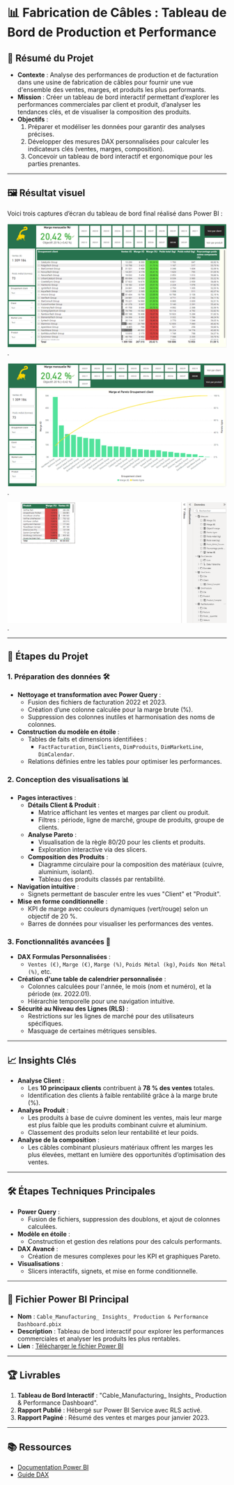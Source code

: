 # 📊 Fabrication de Câbles : Tableau de Bord de Production et Performance

## 📝 Résumé du Projet
- **Contexte** : Analyse des performances de production et de facturation dans une usine de fabrication de câbles pour fournir une vue d'ensemble des ventes, marges, et produits les plus performants.
- **Mission** : Créer un tableau de bord interactif permettant d’explorer les performances commerciales par client et produit, d’analyser les tendances clés, et de visualiser la composition des produits.
- **Objectifs** :
  1. Préparer et modéliser les données pour garantir des analyses précises.
  2. Développer des mesures DAX personnalisées pour calculer les indicateurs clés (ventes, marges, composition).
  3. Concevoir un tableau de bord interactif et ergonomique pour les parties prenantes.

---

## 🖼 Résultat visuel
Voici trois captures d’écran du tableau de bord final réalisé dans Power BI :

![Aperçu du tableau de bord HR Analysis](https://github.com/Arnaudl44/PowerBI-Projects/blob/main/Cable%20Manufacturing%20%3A%20Production%20%26%20Performance%20Dashboard/images/Capture%20d%E2%80%99%C3%A9cran_1.png).

![Aperçu du tableau de bord HR Analysis](https://github.com/Arnaudl44/PowerBI-Projects/blob/main/Cable%20Manufacturing%20%3A%20Production%20%26%20Performance%20Dashboard/images/Capture%20d%E2%80%99%C3%A9cran_2.png).

![Aperçu du tableau de bord HR Analysis](https://github.com/Arnaudl44/PowerBI-Projects/blob/main/Cable%20Manufacturing%20%3A%20Production%20%26%20Performance%20Dashboard/images/Capture%20d%E2%80%99%C3%A9cran_3.png).

---

## 📂 Étapes du Projet

### 1. Préparation des données 🛠️
- **Nettoyage et transformation avec Power Query** :
  - Fusion des fichiers de facturation 2022 et 2023.
  - Création d’une colonne calculée pour la marge brute (%).
  - Suppression des colonnes inutiles et harmonisation des noms de colonnes.
- **Construction du modèle en étoile** :
  - Tables de faits et dimensions identifiées :
    - `FactFacturation`, `DimClients`, `DimProduits`, `DimMarketLine`, `DimCalendar`.
  - Relations définies entre les tables pour optimiser les performances.

### 2. Conception des visualisations 📊
- **Pages interactives** :
  - **Détails Client & Produit** :
    - Matrice affichant les ventes et marges par client ou produit.
    - Filtres : période, ligne de marché, groupe de produits, groupe de clients.
  - **Analyse Pareto** :
    - Visualisation de la règle 80/20 pour les clients et produits.
    - Exploration interactive via des slicers.
  - **Composition des Produits** :
    - Diagramme circulaire pour la composition des matériaux (cuivre, aluminium, isolant).
    - Tableau des produits classés par rentabilité.
- **Navigation intuitive** :
  - Signets permettant de basculer entre les vues "Client" et "Produit".
- **Mise en forme conditionnelle** :
  - KPI de marge avec couleurs dynamiques (vert/rouge) selon un objectif de 20 %.
  - Barres de données pour visualiser les performances des ventes.

### 3. Fonctionnalités avancées 🚀
- **DAX Formulas Personnalisées** :
  - `Ventes (€)`, `Marge (€)`, `Marge (%)`, `Poids Métal (kg)`, `Poids Non Métal (%)`, etc.
- **Création d'une table de calendrier personnalisée** :
  - Colonnes calculées pour l'année, le mois (nom et numéro), et la période (ex. 2022.01).
  - Hiérarchie temporelle pour une navigation intuitive.
- **Sécurité au Niveau des Lignes (RLS)** :
  - Restrictions sur les lignes de marché pour des utilisateurs spécifiques.
  - Masquage de certaines métriques sensibles.

---

## 📈 Insights Clés

- **Analyse Client** :
  - Les **10 principaux clients** contribuent à **78 % des ventes** totales.
  - Identification des clients à faible rentabilité grâce à la marge brute (%).
- **Analyse Produit** :
  - Les produits à base de cuivre dominent les ventes, mais leur marge est plus faible que les produits combinant cuivre et aluminium.
  - Classement des produits selon leur rentabilité et leur poids.
- **Analyse de la composition** :
  - Les câbles combinant plusieurs matériaux offrent les marges les plus élevées, mettant en lumière des opportunités d’optimisation des ventes.

---

## 🛠️ Étapes Techniques Principales
- **Power Query** :
  - Fusion de fichiers, suppression des doublons, et ajout de colonnes calculées.
- **Modèle en étoile** :
  - Construction et gestion des relations pour des calculs performants.
- **DAX Avancé** :
  - Création de mesures complexes pour les KPI et graphiques Pareto.
- **Visualisations** :
  - Slicers interactifs, signets, et mise en forme conditionnelle.

---

## 📄 Fichier Power BI Principal
- **Nom** : `Cable_Manufacturing_ Insights_ Production & Performance Dashboard.pbix`
- **Description** : Tableau de bord interactif pour explorer les performances commerciales et analyser les produits les plus rentables.
- **Lien** : [Télécharger le fichier Power BI](https://drive.google.com/drive/folders/ID_DU_DOSSIER_GOOGLE_DRIVE) 

---

## 🏆 Livrables
1. **Tableau de Bord Interactif** : "Cable_Manufacturing_ Insights_ Production & Performance Dashboard".
2. **Rapport Publié** : Hébergé sur Power BI Service avec RLS activé.
3. **Rapport Paginé** : Résumé des ventes et marges pour janvier 2023.

---

## 📚 Ressources
- [Documentation Power BI](https://learn.microsoft.com/fr-fr/power-bi/)
- [Guide DAX](https://dax.guide/)
